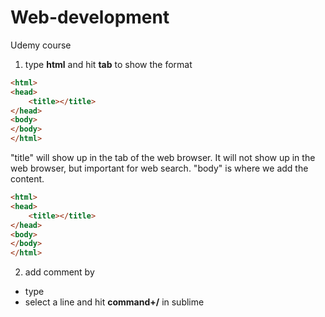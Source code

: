 # Web-development
Udemy course

1. type **html** and hit **tab** to show the format
```html
<html>
<head>
	<title></title>
</head>
<body>
</body>
</html>
```

 "title" will show up in the tab of the web browser. It will not show up in the web browser, but important for web search. "body" is where we add the content.
 
```html
<html>
<head>
	<title></title>
</head>
<body>
</body>
</html>
```

2. add comment by
 * type <!-- comment here blah blah blah -->
 * select a line and hit **command+/** in sublime

```html

```
